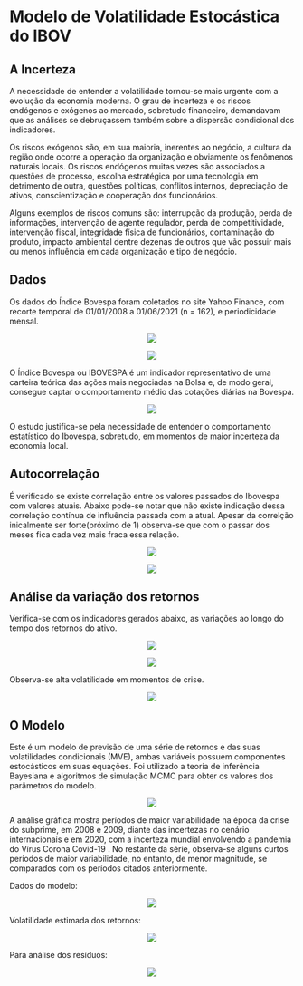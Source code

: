 # Modelo de Volatilidade Estocástica do IBOV

## A Incerteza
A necessidade de entender a volatilidade tornou-se mais urgente com a evolução da economia moderna. O grau de incerteza e os riscos endógenos e exógenos ao mercado, sobretudo financeiro, demandavam que as análises se debruçassem também sobre a dispersão condicional dos indicadores.

Os riscos exógenos são, em sua maioria, inerentes ao negócio, a cultura da região onde ocorre a operação da organização e obviamente os fenômenos naturais locais. Os riscos endógenos muitas vezes são associados a questões de processo, escolha estratégica por uma tecnologia em detrimento de outra, questões políticas, conflitos internos, depreciação de ativos, conscientização e cooperação dos funcionários.

Alguns exemplos de riscos comuns são: interrupção da produção, perda de informações, intervenção de agente regulador, perda de competitividade, intervenção fiscal, integridade física de funcionários, contaminação do produto, impacto ambiental dentre dezenas de outros que vão possuir mais ou menos influência em cada organização e tipo de negócio.

## Dados
Os dados do Índice Bovespa foram coletados no site Yahoo Finance, com recorte temporal de 01/01/2008 a 01/06/2021 (n = 162), e periodicidade mensal.

<span style="display:block;text-align:center">![](https://i.imgur.com/TicsIYp.png)</span>

<span style="display:block;text-align:center">![](https://i.imgur.com/JouAPya.png)</span>

O Índice Bovespa ou IBOVESPA é um indicador representativo de uma carteira teórica das ações mais negociadas na Bolsa e, de modo geral, consegue captar o comportamento médio das cotações diárias na Bovespa. 

<span style="display:block;text-align:center">![](https://i.imgur.com/9q24YRw.png)</span>

O estudo justifica-se pela necessidade de entender o comportamento estatístico do Ibovespa, sobretudo, em momentos de maior incerteza da economia local.

## Autocorrelação
É verificado se existe correlação entre os valores passados do Ibovespa com valores atuais. Abaixo pode-se notar que não existe indicação dessa correlação contínua de influência passada com a atual. Apesar da correlção inicalmente ser forte(próximo de 1) observa-se que com o passar dos meses fica cada vez mais fraca essa relação.

<span style="display:block;text-align:center">![](https://i.imgur.com/zitq9NF.png)</span>

<span style="display:block;text-align:center">![](https://i.imgur.com/YjbJH2l.png)</span>

## Análise da variação dos retornos
Verifica-se com os indicadores gerados abaixo, as variações ao longo do tempo dos retornos do ativo.

<span style="display:block;text-align:center">![](https://i.imgur.com/GnGeMli.png)</span>

<span style="display:block;text-align:center">![](https://i.imgur.com/BVDwhs9.png)</span>

Observa-se alta volatilidade em momentos de crise.

<span style="display:block;text-align:center">![](https://i.imgur.com/gGU7CSx.png)</span>

## O Modelo
Este é um modelo de previsão de uma série de retornos e das suas volatilidades condicionais (MVE), ambas variáveis possuem componentes estocásticos em suas equações. Foi utilizado a teoria de inferência Bayesiana e algoritmos de simulação MCMC para obter os valores dos parâmetros do modelo.

<span style="display:block;text-align:center">![](https://i.imgur.com/gyx5fTC.png)</span>

A análise gráfica mostra períodos de maior variabilidade na época da crise do subprime, em 2008 e 2009, diante das incertezas no cenário internacionais e em 2020, com a incerteza mundial envolvendo a pandemia do Vírus Corona Covid-19 . No restante da série, observa-se alguns curtos 
períodos de maior variabilidade, no entanto, de menor magnitude, se comparados com os períodos citados anteriormente.

Dados do modelo:

<span style="display:block;text-align:center">![](https://i.imgur.com/F5MPRNg.png)</span>

Volatilidade estimada dos retornos:

<span style="display:block;text-align:center">![](https://i.imgur.com/DyzPqUL.png)</span>

Para análise dos resíduos:

<span style="display:block;text-align:center">![](https://i.imgur.com/M3uxrW9.png)</span>

